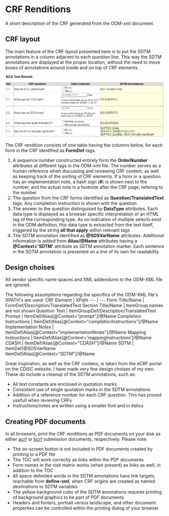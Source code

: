 # CRF Renditions
A short description of the CRF generated from the ODM-xml document.

## CRF layout
The main feature of the CRF layout presented here is to put the SDTM annotations in a column adjacent to each question line. This way the SDTM annotations are displayed at the proper location, without the need to move boxes of annotations around inside and on top of CRF elements.

![Example CRF rendition from pure ODM-xml](images/CRF.png)

The CRF rendition consists of one table having the columns below, for each form in the CRF identified as **FormDef** tags.
1. A sequence number constructed entirely form the **OrderNumber** attributes at different tags in the ODM-xml file. The number serves as a human reference when discussing and reviewing CRF content, as well as keeping track of the sorting of CRF elements. If a form or a question has an implementation note, a hash sign (**#**) is shown next to the number, and the actual note in a footnote after the CRF page, refering to the number
2. The question from the CRF forms identified as **Question/TranslatedText** tags. Any completion instruction is shown with the question
3. The answer to the question distinguised by **DataType** attributes. Each data type is displayed as a browser specific interpretation of an HTML tag of the corresponding type. As no indication of multiple selects exist in the ODM definition, this data type is extracted from the text itself, triggered by the string **all that apply** within relevant tags
4. The SDTM annotation identified as **@SDSVarName** attributes. Additional information is added from **Alias/@Name** attributes having a **@Context='SDTM'** attribute as SDTM annotation marker. Each sentence in the SDTM annotation is presented on a line of its own for readability

## Design choises
All vendor specific name spaces and XML addendums to the ODM-XML file are ignored.

The following assumptions regarding the specifics of the ODM-XML file's XPATH's are used:
CRF Element             | XPath
---                     | ---
Form Title/Name         | FormDef/Description/TranslatedText
Section Title/Name      | ItemGroup names are not shown
Question Text           | ItemGroupDef/Description/TranslatedText
Prompt                  | ItemDef/Alias[@Context="prompt"]/@Name
Completion Instructions | ItemDef/Alias[@Context="completionInstructions"]/@Name
Implementation Notes    | ItemDef/Alias[@Context="implementationNotes"]/@Name
Mapping Instructions    | ItemDef/Alias[@Context='mappingInstructions']/@Name
CDASH                   | ItemDef/Alias[@Context="CDASH"]/@Name
SDTM                    | ItemDef/@SDSVarName <br/> ItemDef/Alias[@Context="SDTM"]/@Name

Great inspiration, as well as the CRF contens, is taken from the eCRF portal on the CDISC website. I have made very few design choises of my own. These do include a cleanup of the SDTM annotations, such as:
* All text constants are enclosed in quotation marks
* Consistent use of single quotation marks in the SDTM annotations
* Addition of a reference number for each CRF question. This has proved usefull when revieving CRFs
* Instructions/notes are written using a smaller font and in _italics_

## Creating PDF documents
In all browsers, print the CRF renditions as PDF documents on your disk as either [acrf](/files/acrf.pdf) or [bcrf](/files/bcrf.pdf) submission documents, respectively. Please note:
* The on-screen button is not included in PDF documents created by printing to a PDF file
* The TOC will work correctly as links within the PDF documents
* Form names in the visit matrix works (when present) as links as well, in addition to the TOC
* All space delimited words in the SDTM annotations have link targets, reachable from **define-xml**, when CRF origins are created as named destinations to SDTM variables
* The yellow background color of the SDTM annotations requires printing of background graphics to be part of PDF documents
* Headers and footers, portrait versus landscape, and other document properties can be controlled within the printing dialog of your browser

